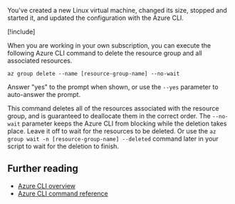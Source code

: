 You've created a new Linux virtual machine, changed its size, stopped and started it, and updated the configuration with the Azure CLI.

<!-- Cleanup sandbox -->
[!include[](../../../includes/azure-sandbox-cleanup.md)]

When you are working in your own subscription, you can execute the following Azure CLI command to delete the resource group and all associated resources.

```azurecli
az group delete --name [resource-group-name] --no-wait
```

Answer "yes" to the prompt when shown, or use the `--yes` parameter to auto-answer the prompt.

This command deletes all of the resources associated with the resource group, and is guaranteed to deallocate them in the correct order. The `--no-wait` parameter keeps the Azure CLI from blocking while the deletion takes place. Leave it off to wait for the resources to be deleted. Or use the `az group wait -n [resource-group-name] --deleted` command later in your script to wait for the deletion to finish.


## Further reading

- [Azure CLI overview](https://docs.microsoft.com/cli/azure/?view=azure-cli-latest)
- [Azure CLI command reference](https://docs.microsoft.com/cli/azure/reference-index?view=azure-cli-latest)
